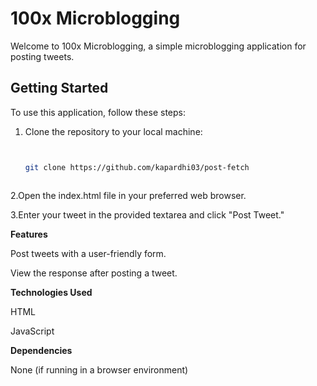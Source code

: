 # 100x Microblogging


Welcome to 100x Microblogging, a simple microblogging application for posting tweets.


## Getting Started


To use this application, follow these steps:


1. Clone the repository to your local machine:


   ```bash

   
   git clone https://github.com/kapardhi03/post-fetch



2.Open the index.html file in your preferred web browser.


3.Enter your tweet in the provided textarea and click "Post Tweet."


**Features**


Post tweets with a user-friendly form.


View the response after posting a tweet.


**Technologies Used**

HTML


JavaScript


**Dependencies**


None (if running in a browser environment)

